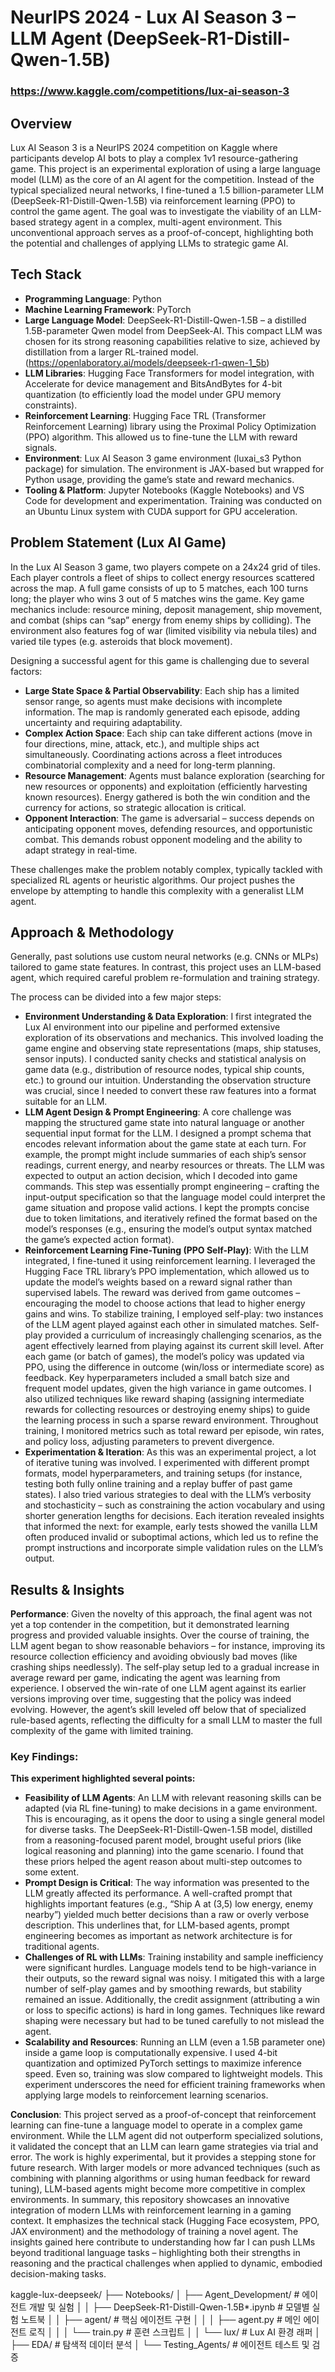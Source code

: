 # NeurIPS 2024 - Lux AI Season 3 – LLM Agent (DeepSeek-R1-Distill-Qwen-1.5B)
### https://www.kaggle.com/competitions/lux-ai-season-3

## Overview
Lux AI Season 3 is a NeurIPS 2024 competition on Kaggle where participants develop AI bots to play a complex 1v1 resource-gathering game. This project is an experimental exploration of using a large language model (LLM) as the core of an AI agent for the competition. Instead of the typical specialized neural networks, I fine-tuned a 1.5 billion-parameter LLM (DeepSeek-R1-Distill-Qwen-1.5B) via reinforcement learning (PPO) to control the game agent. The goal was to investigate the viability of an LLM-based strategy agent in a complex, multi-agent environment. This unconventional approach serves as a proof-of-concept, highlighting both the potential and challenges of applying LLMs to strategic game AI.

## Tech Stack
* **Programming Language**: Python
* **Machine Learning Framework**: PyTorch
* **Large Language Model**: DeepSeek-R1-Distill-Qwen-1.5B – a distilled 1.5B-parameter Qwen model from DeepSeek-AI. This compact LLM was chosen for its strong reasoning capabilities relative to size, achieved by distillation from a larger RL-trained model. (https://openlaboratory.ai/models/deepseek-r1-qwen-1_5b)
* **LLM Libraries**: Hugging Face Transformers for model integration, with Accelerate for device management and BitsAndBytes for 4-bit quantization (to efficiently load the model under GPU memory constraints).
* **Reinforcement Learning**: Hugging Face TRL (Transformer Reinforcement Learning) library using the Proximal Policy Optimization (PPO) algorithm. This allowed us to fine-tune the LLM with reward signals.
* **Environment**: Lux AI Season 3 game environment (luxai_s3 Python package) for simulation. The environment is JAX-based but wrapped for Python usage, providing the game’s state and reward mechanics.
* **Tooling & Platform**: Jupyter Notebooks (Kaggle Notebooks) and VS Code for development and experimentation. Training was conducted on an Ubuntu Linux system with CUDA support for GPU acceleration.

## Problem Statement (Lux AI Game)
In the Lux AI Season 3 game, two players compete on a 24x24 grid of tiles. Each player controls a fleet of ships to collect energy resources scattered across the map. A full game consists of up to 5 matches, each 100 turns long; the player who wins 3 out of 5 matches wins the game. Key game mechanics include: resource mining, deposit management, ship movement, and combat (ships can “sap” energy from enemy ships by colliding). The environment also features fog of war (limited visibility via nebula tiles) and varied tile types (e.g. asteroids that block movement).

Designing a successful agent for this game is challenging due to several factors:
* **Large State Space & Partial Observability**: Each ship has a limited sensor range, so agents must make decisions with incomplete information. The map is randomly generated each episode, adding uncertainty and requiring adaptability.
* **Complex Action Space**: Each ship can take different actions (move in four directions, mine, attack, etc.), and multiple ships act simultaneously. Coordinating actions across a fleet introduces combinatorial complexity and a need for long-term planning.
* **Resource Management**: Agents must balance exploration (searching for new resources or opponents) and exploitation (efficiently harvesting known resources). Energy gathered is both the win condition and the currency for actions, so strategic allocation is critical.
* **Opponent Interaction**: The game is adversarial – success depends on anticipating opponent moves, defending resources, and opportunistic combat. This demands robust opponent modeling and the ability to adapt strategy in real-time.

These challenges make the problem notably complex, typically tackled with specialized RL agents or heuristic algorithms. Our project pushes the envelope by attempting to handle this complexity with a generalist LLM agent.

## Approach & Methodology
Generally, past solutions use custom neural networks (e.g. CNNs or MLPs) tailored to game state features. In contrast, this project uses an LLM-based agent, which required careful problem re-formulation and training strategy.

The process can be divided into a few major steps:
* **Environment Understanding & Data Exploration**: I first integrated the Lux AI environment into our pipeline and performed extensive exploration of its observations and mechanics. This involved loading the game engine and observing state representations (maps, ship statuses, sensor inputs). I conducted sanity checks and statistical analysis on game data (e.g., distribution of resource nodes, typical ship counts, etc.) to ground our intuition. Understanding the observation structure was crucial, since I needed to convert these raw features into a format suitable for an LLM.
* **LLM Agent Design & Prompt Engineering**: A core challenge was mapping the structured game state into natural language or another sequential input format for the LLM. I designed a prompt schema that encodes relevant information about the game state at each turn. For example, the prompt might include summaries of each ship’s sensor readings, current energy, and nearby resources or threats. The LLM was expected to output an action decision, which I decoded into game commands. This step was essentially prompt engineering – crafting the input-output specification so that the language model could interpret the game situation and propose valid actions. I kept the prompts concise due to token limitations, and iteratively refined the format based on the model’s responses (e.g., ensuring the model’s output syntax matched the game’s expected action format).
* **Reinforcement Learning Fine-Tuning (PPO Self-Play)**: With the LLM integrated, I fine-tuned it using reinforcement learning. I leveraged the Hugging Face TRL library’s PPO implementation, which allowed us to update the model’s weights based on a reward signal rather than supervised labels. The reward was derived from game outcomes – encouraging the model to choose actions that lead to higher energy gains and wins. To stabilize training, I employed self-play: two instances of the LLM agent played against each other in simulated matches. Self-play provided a curriculum of increasingly challenging scenarios, as the agent effectively learned from playing against its current skill level. After each game (or batch of games), the model’s policy was updated via PPO, using the difference in outcome (win/loss or intermediate score) as feedback. Key hyperparameters included a small batch size and frequent model updates, given the high variance in game outcomes. I also utilized techniques like reward shaping (assigning intermediate rewards for collecting resources or destroying enemy ships) to guide the learning process in such a sparse reward environment. Throughout training, I monitored metrics such as total reward per episode, win rates, and policy loss, adjusting parameters to prevent divergence.
* **Experimentation & Iteration**: As this was an experimental project, a lot of iterative tuning was involved. I experimented with different prompt formats, model hyperparameters, and training setups (for instance, testing both fully online training and a replay buffer of past game states). I also tried various strategies to deal with the LLM’s verbosity and stochasticity – such as constraining the action vocabulary and using shorter generation lengths for decisions. Each iteration revealed insights that informed the next: for example, early tests showed the vanilla LLM often produced invalid or suboptimal actions, which led us to refine the prompt instructions and incorporate simple validation rules on the LLM’s output.

## Results & Insights
**Performance**: Given the novelty of this approach, the final agent was not yet a top contender in the competition, but it demonstrated learning progress and provided valuable insights. Over the course of training, the LLM agent began to show reasonable behaviors – for instance, improving its resource collection efficiency and avoiding obviously bad moves (like crashing ships needlessly). The self-play setup led to a gradual increase in average reward per game, indicating the agent was learning from experience. I observed the win-rate of one LLM agent against its earlier versions improving over time, suggesting that the policy was indeed evolving. However, the agent’s skill leveled off below that of specialized rule-based agents, reflecting the difficulty for a small LLM to master the full complexity of the game with limited training.

### Key Findings:
**This experiment highlighted several points:**
* **Feasibility of LLM Agents**: An LLM with relevant reasoning skills can be adapted (via RL fine-tuning) to make decisions in a game environment. This is encouraging, as it opens the door to using a single general model for diverse tasks. The DeepSeek-R1-Distill-Qwen-1.5B model, distilled from a reasoning-focused parent model, brought useful priors (like logical reasoning and planning) into the game scenario. I found that these priors helped the agent reason about multi-step outcomes to some extent.
* **Prompt Design is Critical**: The way information was presented to the LLM greatly affected its performance. A well-crafted prompt that highlights important features (e.g., “Ship A at (3,5) low energy, enemy nearby”) yielded much better decisions than a raw or overly verbose description. This underlines that, for LLM-based agents, prompt engineering becomes as important as network architecture is for traditional agents.
* **Challenges of RL with LLMs**: Training instability and sample inefficiency were significant hurdles. Language models tend to be high-variance in their outputs, so the reward signal was noisy. I mitigated this with a large number of self-play games and by smoothing rewards, but stability remained an issue. Additionally, the credit assignment (attributing a win or loss to specific actions) is hard in long games. Techniques like reward shaping were necessary but had to be tuned carefully to not mislead the agent.
* **Scalability and Resources**: Running an LLM (even a 1.5B parameter one) inside a game loop is computationally expensive. I used 4-bit quantization and optimized PyTorch settings to maximize inference speed. Even so, training was slow compared to lightweight models. This experiment underscores the need for efficient training frameworks when applying large models to reinforcement learning scenarios.

**Conclusion**: This project served as a proof-of-concept that reinforcement learning can fine-tune a language model to operate in a complex game environment. While the LLM agent did not outperform specialized solutions, it validated the concept that an LLM can learn game strategies via trial and error. The work is highly experimental, but it provides a stepping stone for future research. With larger models or more advanced techniques (such as combining with planning algorithms or using human feedback for reward tuning), LLM-based agents might become more competitive in complex environments. In summary, this repository showcases an innovative integration of modern LLMs with reinforcement learning in a gaming context. It emphasizes the technical stack (Hugging Face ecosystem, PPO, JAX environment) and the methodology of training a novel agent. The insights gained here contribute to understanding how far I can push LLMs beyond traditional language tasks – highlighting both their strengths in reasoning and the practical challenges when applied to dynamic, embodied decision-making tasks.


kaggle-lux-deepseek/
├── Notebooks/
│   ├── Agent_Development/          # 에이전트 개발 및 실험
│   │   ├── DeepSeek-R1-Distill-Qwen-1.5B*.ipynb  # 모델별 실험 노트북
│   │   ├── agent/                  # 핵심 에이전트 구현
│   │   │   ├── agent.py           # 메인 에이전트 로직
│   │   │   └── train.py           # 훈련 스크립트
│   │   └── lux/                   # Lux AI 환경 래퍼
│   ├── EDA/                       # 탐색적 데이터 분석
│   └── Testing_Agents/            # 에이전트 테스트 및 검증
